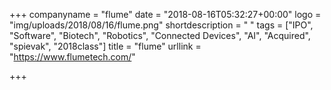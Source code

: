 +++
companyname = "flume"
date = "2018-08-16T05:32:27+00:00"
logo = "img/uploads/2018/08/16/flume.png"
shortdescription = " "
tags = ["IPO", "Software", "Biotech", "Robotics", "Connected Devices", "AI", "Acquired", "spievak", "2018class"]
title = "flume"
urllink = "https://www.flumetech.com/"

+++
